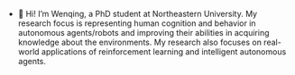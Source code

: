 - 👋 Hi! I’m Wenqing, a PhD student at Northeastern University. My research focus is representing human cognition and behavior in autonomous agents/robots and improving their abilities in acquiring knowledge about the environments. My research also focuses on real-world applications of reinforcement learning and intelligent autonomous agents.

<!---
wnqw/wnqw is a ✨ special ✨ repository because its `README.md` (this file) appears on your GitHub profile.
You can click the Preview link to take a look at your changes.
--->
